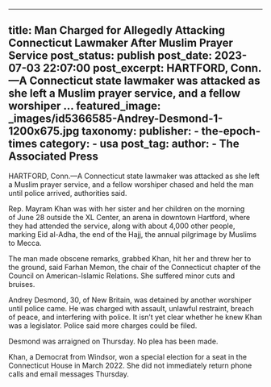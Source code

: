 
---
title: Man Charged for Allegedly Attacking Connecticut Lawmaker After Muslim Prayer Service 
post_status: publish
post_date: 2023-07-03 22:07:00 
post_excerpt: HARTFORD, Conn.—A Connecticut state lawmaker was attacked as she left a Muslim prayer service, and a fellow worshiper ... 
featured_image: _images/id5366585-Andrey-Desmond-1-1200x675.jpg 
taxonomy:
    publisher:
        - the-epoch-times
    category:
        - usa 
    post_tag:
    author:
        - The Associated Press
---
HARTFORD, Conn.—A Connecticut state lawmaker was attacked as she left a Muslim prayer service, and a fellow worshiper chased and held the man until police arrived, authorities said.

Rep. Mayram Khan was with her sister and her children on the morning of June 28 outside the XL Center, an arena in downtown Hartford, where they had attended the service, along with about 4,000 other people, marking Eid al-Adha, the end of the Hajj, the annual pilgrimage by Muslims to Mecca.

The man made obscene remarks, grabbed Khan, hit her and threw her to the ground, said Farhan Memon, the chair of the Connecticut chapter of the Council on American-Islamic Relations. She suffered minor cuts and bruises.

Andrey Desmond, 30, of New Britain, was detained by another worshiper until police came. He was charged with assault, unlawful restraint, breach of peace, and interfering with police. It isn’t yet clear whether he knew Khan was a legislator. Police said more charges could be filed.

Desmond was arraigned on Thursday. No plea has been made.

Khan, a Democrat from Windsor, won a special election for a seat in the Connecticut House in March 2022. She did not immediately return phone calls and email messages Thursday. 